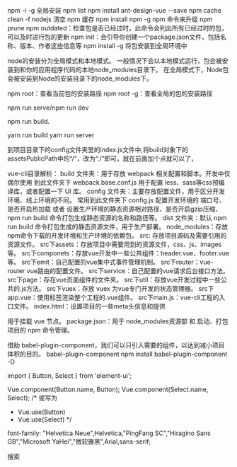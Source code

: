 npm -i -g  全局安装
npm list
npm install ant-design-vue --save
npm cache clean -f     nodejs 清空 npm 缓存
 npm install npm -g    npm 命令来升级
 npm prune
 npm outdated：检查包是否已经过时，此命令会列出所有已经过时的包，可以及时进行包的更新
 npm init：会引导你创建一个package.json文件，包括名称、版本、作者这些信息等
 npm install <name> -g   将包安装到全局环境中

 node的安装分为全局模式和本地模式。
一般情况下会以本地模式运行，包会被安装到和你的应用程序代码的本地node_modules目录下。
在全局模式下，Node包会被安装到Node的安装目录下的node_modules下。

npm root：查看当前包的安装路径
npm root -g：查看全局的包的安装路径

npm run serve/npm run dev

npm run build.

yarn run build
yarn run server


到项目目录下的config文件夹里的index.js文件中,将build对象下的assetsPublicPath中的“/”，改为“./”即可，就在前面加个点就可以了，


vue-cli目录解析：
build 文件夹：用于存放 webpack 相关配置和脚本。开发中仅 偶尔使用 到此文件夹下 webpack.base.conf.js 用于配置 less、sass等css预编译库，或者配置一下 UI 库。
config 文件夹：主要存放配置文件，用于区分开发环境、线上环境的不同。 常用到此文件夹下 config.js 配置开发环境的 端口号、是否开启热加载 或者 设置生产环境的静态资源相对路径、是否开启gzip压缩、npm run build 命令打包生成静态资源的名称和路径等。
dist 文件夹：默认 npm run build 命令打包生成的静态资源文件，用于生产部署。
node_modules：存放npm命令下载的开发环境和生产环境的依赖包。
src: 存放项目源码及需要引用的资源文件。
src下assets：存放项目中需要用到的资源文件，css、js、images等。
src下componets：存放vue开发中一些公共组件：header.vue、footer.vue等。
src下emit：自己配置的vue集中式事件管理机制。
src下router：vue-router vue路由的配置文件。
src下service：自己配置的vue请求后台接口方法。
src下page：存在vue页面组件的文件夹。
src下util：存放vue开发过程中一些公共的.js方法。
src下vuex：存放 vuex 为vue专门开发的状态管理器。
src下app.vue：使用标签<route-view></router-view>渲染整个工程的.vue组件。
src下main.js：vue-cli工程的入口文件。
index.html：设置项目的一些meta头信息和提供<div id="app"></div>用于挂载 vue 节点。
package.json：用于 node_modules资源部 和 启动、打包项目的 npm 命令管理。



<!-- 引入样式 -->
<link rel="stylesheet" href="https://unpkg.com/element-ui/lib/theme-chalk/index.css">

<!-- 引入组件库 -->
<script src="https://unpkg.com/element-ui/lib/index.js"></script>


借助 babel-plugin-component，我们可以只引入需要的组件，以达到减小项目体积的目的。
babel-plugin-component
npm install babel-plugin-component -D


import { Button, Select } from 'element-ui';

Vue.component(Button.name, Button);
Vue.component(Select.name, Select);
/* 或写为
 * Vue.use(Button)
 * Vue.use(Select)
 */

 font-family: "Helvetica Neue",Helvetica,"PingFang SC","Hiragino Sans GB","Microsoft YaHei","微软雅黑",Arial,sans-serif;

 <i class="el-icon-edit"></i>
<i class="el-icon-share"></i>
<i class="el-icon-delete"></i>
<el-button type="primary" icon="el-icon-search">搜索</el-button>

